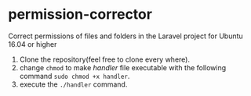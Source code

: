 # permission-corrector
Correct permissions of files and folders in the Laravel project for Ubuntu 16.04 or higher

1. Clone the repository(feel free to clone every where).
2. change `chmod` to make *handler* file executable  with the following command `sudo chmod +x handler`.
3. execute the `./handler` command.
